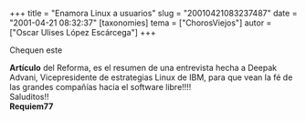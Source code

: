 +++
title = "Enamora Linux a usuarios"
slug = "20010421083237487"
date = "2001-04-21 08:32:37"
[taxonomies]
tema = ["ChorosViejos"]
autor = ["Oscar Ulises López Escárcega"]
+++

Chequen este

**Artículo** del Reforma, es el resumen de una entrevista hecha a Deepak
Advani, Vicepresidente de estrategias Linux de IBM, para que vean la fé
de las grandes compañías hacia el software libre!!!!  
Saluditos!!  
**Requiem77**

